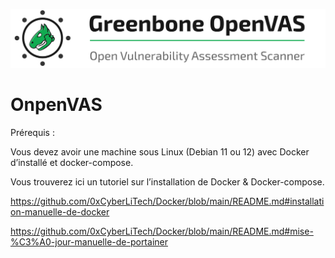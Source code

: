 ![OpenVAS](./images/OpenVAS.png)

# OnpenVAS

Prérequis :

Vous devez avoir une machine sous Linux (Debian 11 ou 12) avec Docker d’installé et docker-compose.

Vous trouverez ici un tutoriel sur l’installation de Docker & Docker-compose.

https://github.com/0xCyberLiTech/Docker/blob/main/README.md#installation-manuelle-de-docker

https://github.com/0xCyberLiTech/Docker/blob/main/README.md#mise-%C3%A0-jour-manuelle-de-portainer
